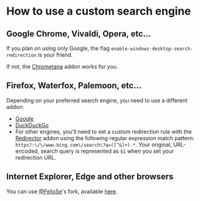# How to use a custom search engine

## Google Chrome, Vivaldi, Opera, etc...

If you plan on using only Google, the flag `enable-windows-desktop-search-redirection` is your friend.  

If not, the [Chrometana](https://chrome.google.com/webstore/detail/chrometana-redirect-bing/kaicbfmipfpfpjmlbpejaoaflfdnabnc) addon works for you.

## Firefox, Waterfox, Palemoon, etc...

Depending on your preferred search engine, you need to use a different addon:  
- [Google](https://addons.mozilla.org/en-US/firefox/addon/bing-google-1/)
- [DuckDuckGo](https://addons.mozilla.org/en-US/firefox/addon/bing-ddg/)
- For other engines, you'll need to set a custom redirection rule with the [Redirector](https://addons.mozilla.org/en-US/firefox/addon/redirector/) addon using the following regular expression match pattern: `https?:\/\/www.bing.com\/search\?q=([^&]+).*`. Your original, URL-encoded, search query is represented as `$1` when you set your redirection URL.

## Internet Explorer, Edge and other browsers

You can use [@FelixSe](https://github.com/FelixSe)'s fork, available [here](https://github.com/FelixSe/SearchWithMyBrowser/tree/Use-Google-instead-of-Bing).